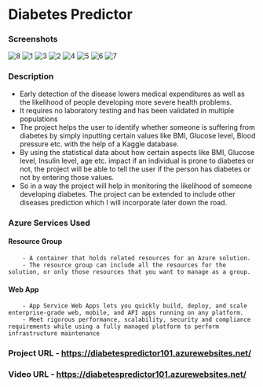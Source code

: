 # Diabetes Predictor
### Screenshots
![8](https://user-images.githubusercontent.com/40145411/150901821-8e4e43c7-4d77-464b-b554-eda49a057621.jpg)
![1](https://user-images.githubusercontent.com/40145411/150901940-a7857f0d-084e-4876-aafe-7283fe7e1283.jpg)
![3](https://user-images.githubusercontent.com/40145411/150901967-e89b17f5-4ae7-437e-b406-e3aa58d79065.jpg)
![2](https://user-images.githubusercontent.com/40145411/150902000-9354bc3a-cd85-4114-a93f-c4c5bcc90e74.jpg)
![4](https://user-images.githubusercontent.com/40145411/150902028-0becb71c-bd11-47c7-b0e6-ef25c48d81db.jpg)
![5](https://user-images.githubusercontent.com/40145411/150902043-1b4c02e1-55d1-4f39-abdc-5196b966f6d3.jpg)
![6](https://user-images.githubusercontent.com/40145411/150902051-9c76973c-512e-4a3f-a81b-19f7a07af875.jpg)
![7](https://user-images.githubusercontent.com/40145411/150902060-cb043c6d-d53c-4aa8-999d-813d812efb89.jpg)


### Description
  - Early detection of the disease lowers medical expenditures as well as the likelihood of people developing more severe health problems.
  - It requires no laboratory testing and has been validated in multiple populations
  - The project helps the user to identify whether someone is suffering from diabetes by simply inputting certain values like BMI, Glucose level, Blood pressure etc. with the help   of a Kaggle database.
  - By using the statistical data about how certain aspects like BMI, Glucose level, Insulin level, age etc. impact if an individual is prone to diabetes or not, the project will    be able to tell the user if the person has diabetes or not by entering those values.
  -  So in a way the project will help in monitoring the likelihood of someone developing diabetes. The project can be extended to include other diseases prediction which I will     incorporate later down the road.

### Azure Services Used
  #### Resource Group
        - A container that holds related resources for an Azure solution. 
        - The resource group can include all the resources for the solution, or only those resources that you want to manage as a group.
  #### Web App
        - App Service Web Apps lets you quickly build, deploy, and scale enterprise-grade web, mobile, and API apps running on any platform. 
        - Meet rigorous performance, scalability, security and compliance requirements while using a fully managed platform to perform infrastructure maintenance

### Project URL - https://diabetespredictor101.azurewebsites.net/

### Video URL - https://diabetespredictor101.azurewebsites.net/


 
